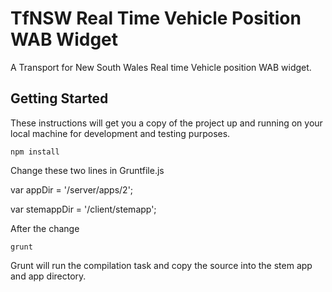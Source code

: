 # TfNSW Real Time Vehicle Position WAB Widget

A Transport for New South Wales Real time Vehicle position WAB widget.

## Getting Started

These instructions will get you a copy of the project up and running on your local machine for development and testing purposes.

```
npm install
```

Change these two lines in Gruntfile.js

var appDir = '<Your WAB DE Directory>/server/apps/2';

var stemappDir = '<Your WAB DE Directory>/client/stemapp';


After the change

```
grunt
```

Grunt will run the compilation task and copy the source into the stem app and app directory.


